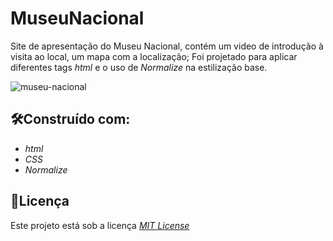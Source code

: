 # MuseuNacional
 Site de apresentação do Museu Nacional, contém um video de introdução à visita ao local, um mapa com a localização; 
 Foi projetado para aplicar diferentes tags _html_ e o uso de _Normalize_ na estilização base.

![museu-nacional](https://user-images.githubusercontent.com/110541376/211799370-46d52442-0db2-4ae5-aba0-b64956b1e090.png)

## 🛠️Construído com:
* _html_
* _CSS_
* _Normalize_

## 📄Licença
Este projeto está sob a licença [_MIT License_](https://github.com/BrunoAmadei/MuseuNacional/blob/main/LICENSE)

